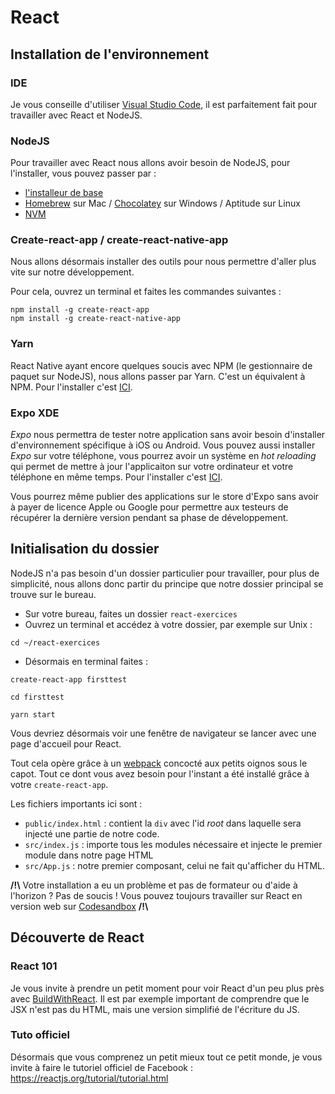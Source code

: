 # React

## Installation de l'environnement

### IDE

Je vous conseille d'utiliser [Visual Studio Code](https://code.visualstudio.com/), il est parfaitement fait pour travailler avec React et NodeJS.

### NodeJS

Pour travailler avec React nous allons avoir besoin de NodeJS, pour l'installer, vous pouvez passer par :
* [l'installeur de base](https://nodejs.org/en/)
* [Homebrew](https://brew.sh/index_fr) sur Mac / [Chocolatey](https://chocolatey.org/) sur Windows / Aptitude sur Linux
* [NVM](https://github.com/creationix/nvm#install-script)


### Create-react-app / create-react-native-app

Nous allons désormais installer des outils pour nous permettre d'aller plus vite sur notre développement.

Pour cela, ouvrez un terminal et faites les commandes suivantes :

```
npm install -g create-react-app
npm install -g create-react-native-app
```

### Yarn

React Native ayant encore quelques soucis avec NPM (le gestionnaire de paquet sur NodeJS), nous allons passer par Yarn. C'est un équivalent à NPM. Pour l'installer c'est [ICI](https://yarnpkg.com/en/docs/install#mac-stable).


### Expo XDE

 _Expo_ nous permettra de tester notre application sans avoir besoin d'installer d'environnement spécifique à iOS ou Android.
Vous pouvez aussi installer _Expo_ sur votre téléphone, vous pourrez avoir un système en _hot_ _reloading_ qui permet de mettre à jour l'applicaiton sur votre ordinateur et votre téléphone en même temps.
Pour l'installer c'est [ICI](https://github.com/expo/xde/releases).

Vous pourrez même publier des applications sur le store d'Expo sans avoir à payer de licence Apple ou Google pour permettre aux testeurs de récupérer la dernière version pendant sa phase de développement.

## Initialisation du dossier

NodeJS n'a pas besoin d'un dossier particulier pour travailler, pour plus de simplicité, nous allons donc partir du principe que notre dossier principal se trouve sur le bureau.

* Sur votre bureau, faites un dossier `react-exercices`
* Ouvrez un terminal et accédez à votre dossier, par exemple sur Unix :
```
cd ~/react-exercices
```
* Désormais en terminal faites :
```
create-react-app firsttest

cd firsttest

yarn start
```

Vous devriez désormais voir une fenêtre de navigateur se lancer avec une page d'accueil pour React.

Tout cela opère grâce à un [webpack](https://webpack.js.org/) concocté aux petits oignos sous le capot. Tout ce dont vous avez besoin pour l'instant a été installé grâce à votre `create-react-app`.

Les fichiers importants ici sont :
* `public/index.html` : contient la `div` avec l'id _root_ dans laquelle sera injecté une partie de notre code.
* `src/index.js` : importe tous les modules nécessaire et injecte le premier module dans notre page HTML
* `src/App.js` : notre premier composant, celui ne fait qu'afficher du HTML.


**/!\\** Votre installation a eu un problème et pas de formateur ou d'aide à l'horizon ? Pas de soucis ! Vous pouvez toujours travailler sur React en version web sur [Codesandbox](https://codesandbox.io/s/new) **/!\\**



## Découverte de React

### React 101

Je vous invite à prendre un petit moment pour voir React d'un peu plus près avec [BuildWithReact](http://buildwithreact.com/tutorial). Il est par exemple important de comprendre que le JSX n'est pas du HTML, mais une version simplifié de l'écriture du JS.

### Tuto officiel

Désormais que vous comprenez un petit mieux tout ce petit monde, je vous invite à faire le tutoriel officiel de Facebook : https://reactjs.org/tutorial/tutorial.html


